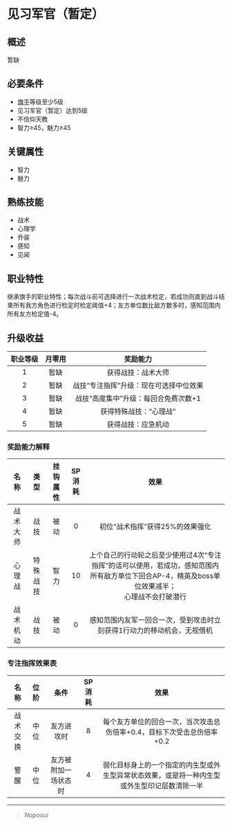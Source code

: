 # 见习军官（暂定）

## 概述

暂缺

## 必要条件

* <a href="../../../basicJob/Standard-bearer" target="_blank">旗手</a>等级至少5级
* 见习军官（暂定）达到5级
* 不信仰天教
* 智力≥45，魅力≥45

## 关键属性

* 智力
* 魅力

## 熟练技能

* 战术
* 心理学
* 乔装
* 感知
* 见闻

## 职业特性

继承旗手的职业特性；每次战斗前可选择进行一次战术检定，若成功则直到战斗结束所有我方角色进行检定时检定阈值+4；友方单位数比敌方数多时，感知范围内所有友方检定值-4。

## 升级收益

职业等级|月零用|奖励能力
:--:|:--:|:--:
1|暂缺|获得战技：战术大师
2|暂缺|战技“专注指挥”升级：现在可选择中位效果
3|暂缺|战技“高度集中”升级：每回合免费次数+1
4|暂缺|获得特殊战技：“心理战”
5|暂缺|获得战技：应急机动

### 奖励能力解释

名称|类型|挂钩属性|SP消耗|效果
:--:|:--:|:--:|:--:|:--:
战术大师|战技|被动|0|初位“战术指挥”获得25%的效果强化
心理战|特殊战技|智力|10|上个自己的行动轮之后至少使用过4次“专注指挥”的话可以使用，若成功，感知范围内所有敌方单位下回合AP-4，精英及boss单位效果减半；<br>心理战不会打破潜行
战术机动|战技|被动|0|感知范围内友军一回合一次，受到攻击时立刻获得1行动力的移动机会，无视借机

### 专注指挥效果表

名称|位阶|条件|SP消耗|效果
:--:|:--:|:--:|:--:|:--:
战术交换|中位|友方进攻时|8|每个友方单位的回合一次，当次攻击总伤倍率+0.4，目标下次受击总伤倍率+0.2
警醒|中位|友方被附加一场状态时|4|弱化目标身上的一个指定的内生型或外生型异常状态效果，或是将一种内生型或外生型印记层数清除一半


---

> *Noposui*